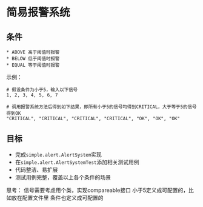 # 简易报警系统

## 条件
```
* ABOVE 高于阈值时报警
* BELOW 低于阈值时报警
* EQUAL 等于阈值时报警
```

示例：
```
# 假设条件为小于5，输入以下信号
1, 2, 3, 4, 5, 6, 7

# 调用报警系统方法后得到如下结果，即所有小于5的信号均得到CRITICAL，大于等于5的信号得到OK
"CRITICAL", "CRITICAL", "CRITICAL", "CRITICAL", "OK", "OK", "OK"
```

## 目标
* 完成`simple.alert.AlertSystem`实现
* 在`simple.alert.AlertSystemTest`添加相关测试用例
* 代码整洁、易扩展
* 测试用例完整，覆盖以上各个条件的场景


思考：
信号需要考虑用个类，实现compareable接口
小于5定义成可配置的，比如放在配置文件里
条件也定义成可配置的
